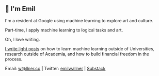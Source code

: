 ## 👋 I'm Emil

I'm a resident at Google using machine learning to explore art and culture. 

Part-time, I apply machine learning to logical tasks and art.

Oh, I love writing. 

[I write light posts](https://www.emilwallner.com/) on how to learn machine learning outside of Universities, research outside of Academia, and how to build financial freedom in the process. 

Email: w@llner.co | Twitter: [emilwallner](https://twitter.com/EmilWallner) | [Substack](https://www.emilwallner.com/)
